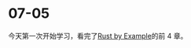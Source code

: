 # 07-05

今天第一次开始学习，看完了[Rust by Example](https://doc.rust-lang.org/rust-by-example/index.html)的前 4 章。
